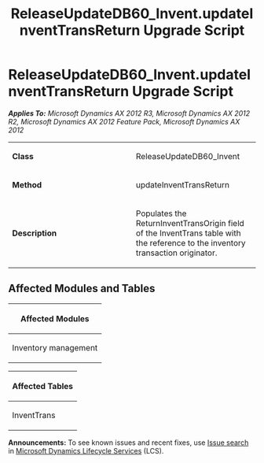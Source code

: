 ﻿---
title: ReleaseUpdateDB60_Invent.updateInventTransReturn Upgrade Script
TOCTitle: ReleaseUpdateDB60_Invent.updateInventTransReturn Upgrade Script
ms:assetid: 54eee2bb-1859-aba7-dc24-9c3678c41e60
ms:mtpsurl: https://msdn.microsoft.com/en-us/library/JJ736166(v=AX.60)
ms:contentKeyID: 49708342
ms.date: 05/18/2015
mtps_version: v=AX.60
---

# ReleaseUpdateDB60\_Invent.updateInventTransReturn Upgrade Script 


_**Applies To:** Microsoft Dynamics AX 2012 R3, Microsoft Dynamics AX 2012 R2, Microsoft Dynamics AX 2012 Feature Pack, Microsoft Dynamics AX 2012_

<table>
<colgroup>
<col style="width: 50%" />
<col style="width: 50%" />
</colgroup>
<tbody>
<tr class="odd">
<td><p><strong>Class</strong></p></td>
<td><p>ReleaseUpdateDB60_Invent</p></td>
</tr>
<tr class="even">
<td><p><strong>Method</strong></p></td>
<td><p>updateInventTransReturn</p></td>
</tr>
<tr class="odd">
<td><p><strong>Description</strong></p></td>
<td><p>Populates the ReturnInventTransOrigin field of the InventTrans table with the reference to the inventory transaction originator.</p></td>
</tr>
</tbody>
</table>


## Affected Modules and Tables

<table>
<colgroup>
<col style="width: 100%" />
</colgroup>
<thead>
<tr class="header">
<th><p>Affected Modules</p></th>
</tr>
</thead>
<tbody>
<tr class="odd">
<td><p>Inventory management</p></td>
</tr>
</tbody>
</table>


<table>
<colgroup>
<col style="width: 100%" />
</colgroup>
<thead>
<tr class="header">
<th><p>Affected Tables</p></th>
</tr>
</thead>
<tbody>
<tr class="odd">
<td><p>InventTrans</p></td>
</tr>
</tbody>
</table>

  
**Announcements:** To see known issues and recent fixes, use [Issue search](http://go.microsoft.com/fwlink/?linkid=389258) in [Microsoft Dynamics Lifecycle Services](http://go.microsoft.com/fwlink/?linkid=306505) (LCS).

